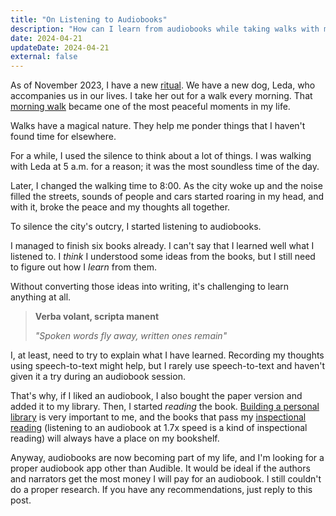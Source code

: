 ```yaml
---
title: "On Listening to Audiobooks"
description: "How can I learn from audiobooks while taking walks with my dog?"
date: 2024-04-21
updateDate: 2024-04-21
external: false
---
```


As of November 2023, I have a new [ritual](/the-power-of-ritualization-rituals-vs-routines/). We have a new dog, Leda, who accompanies us in our lives. I take her out for a walk every morning. That [morning walk](/csikszentmihalyi-newport-and-pressfield-on-creativity-time-and-deep-walks-in-remote-work/#let's-go-to-deep-walks) became one of the most peaceful moments in my life.

Walks have a magical nature. They help me ponder things that I haven't found time for elsewhere.

For a while, I used the silence to think about a lot of things. I was walking with Leda at 5 a.m. for a reason; it was the most soundless time of the day.

Later, I changed the walking time to 8:00. As the city woke up and the noise filled the streets, sounds of people and cars started roaring in my head, and with it, broke the peace and my thoughts all together.

To silence the city's outcry, I started listening to audiobooks.

I managed to finish six books already. I can't say that I learned well what I listened to. I *think* I understood some ideas from the books, but I still need to figure out how I *learn* from them.

Without converting those ideas into writing, it's challenging to learn anything at all.

> **Verba volant, scripta manent**
>
> *"Spoken words fly away, written ones remain"*

I, at least, need to try to explain what I have learned. Recording my thoughts using speech-to-text might help, but I rarely use speech-to-text and haven't given it a try during an audiobook session.

That's why, if I liked an audiobook, I also bought the paper version and added it to my library. Then, I started *reading* the book. [Building a personal library](/newsletter/mediations-4/) is very important to me, and the books that pass my [inspectional reading](/how-to-get-to-the-end-of-a-pile-of-unread-books/#inspectional-reading) (listening to an audiobook at 1.7x speed is a kind of inspectional reading) will always have a place on my bookshelf.

Anyway, audiobooks are now becoming part of my life, and I'm looking for a proper audiobook app other than Audible. It would be ideal if the authors and narrators get the most money I will pay for an audiobook. I still couldn't do a proper research. If you have any recommendations, just reply to this post.
